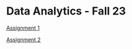 # Data Analytics - Fall 23

[Assignment 1](Assignment1/README.pdf)

[Assignment 2](Assignment2/README.pdf)

